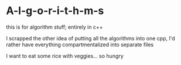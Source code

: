 # A-l-g-o-r-i-t-h-m-s
this is for algorithm stuff; entirely in c++

I scrapped the other idea of putting all the algorithms into one cpp, I'd rather have everything compartmentalized into separate files 

I want to eat some rice with veggies... so hungry 
